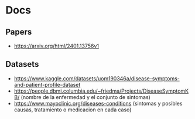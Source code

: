 # Docs

## Papers

- https://arxiv.org/html/2401.13756v1

## Datasets

- https://www.kaggle.com/datasets/uom190346a/disease-symptoms-and-patient-profile-dataset
- https://people.dbmi.columbia.edu/~friedma/Projects/DiseaseSymptomKB/     (nombre de la enfermedad y el conjunto de sintomas)
- https://www.mayoclinic.org/diseases-conditions    (sintomas y posibles causas, tratamiento o medicacion en cada caso)